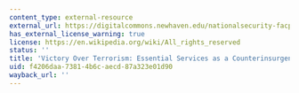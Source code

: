 ```yaml
---
content_type: external-resource
external_url: https://digitalcommons.newhaven.edu/nationalsecurity-facpubs/5/
has_external_license_warning: true
license: https://en.wikipedia.org/wiki/All_rights_reserved
status: ''
title: 'Victory Over Terrorism: Essential Services as a Counterinsurgency Strategy'
uid: f4206daa-7381-4b6c-aecd-87a323e01d90
wayback_url: ''
---
```

